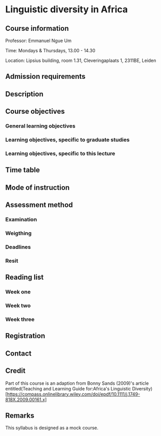 # Linguistic diversity in Africa

## Course information
Professor: Emmanuel Ngue Um

Time: Mondays & Thursdays, 13.00 - 14.30

Location: Lipsius building, room 1.31, Cleveringaplaats 1, 2311BE, Leiden

## Admission requirements

## Description

## Course objectives

### General learning objectives

### Learning objectives, specific to graduate studies

### Learning objectives, specific to this lecture

## Time table

## Mode of instruction

## Assessment method

### Examination

### Weigthing

### Deadlines

### Resit

## Reading list

### Week one

### Week two

### Week three

## Registration

## Contact

## Credit
Part of this course is an adaption from Bonny Sands (2009)'s article entitled(Teaching and Learning Guide for:Africa's Linguistic Diversity)[https://compass.onlinelibrary.wiley.com/doi/epdf/10.1111/j.1749-818X.2009.00161.x]

## Remarks
This syllabus is designed as a mock course. 